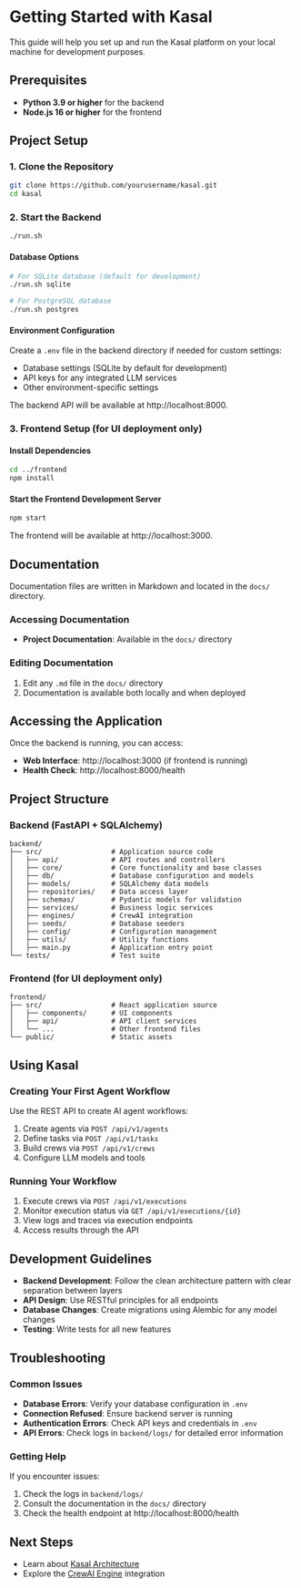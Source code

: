 # Getting Started with Kasal

This guide will help you set up and run the Kasal platform on your local machine for development purposes.

## Prerequisites

- **Python 3.9 or higher** for the backend
- **Node.js 16 or higher** for the frontend

## Project Setup

### 1. Clone the Repository

```bash
git clone https://github.com/yourusername/kasal.git
cd kasal
```

### 2. Start the Backend

```bash
./run.sh
```

#### Database Options

```bash
# For SQLite database (default for development)
./run.sh sqlite

# For PostgreSQL database
./run.sh postgres
```

#### Environment Configuration

Create a `.env` file in the backend directory if needed for custom settings:

- Database settings (SQLite by default for development)
- API keys for any integrated LLM services
- Other environment-specific settings

The backend API will be available at http://localhost:8000.

### 3. Frontend Setup (for UI deployment only)

#### Install Dependencies

```bash
cd ../frontend
npm install
```

#### Start the Frontend Development Server

```bash
npm start
```

The frontend will be available at http://localhost:3000.

## Documentation

Documentation files are written in Markdown and located in the `docs/` directory.

### Accessing Documentation

- **Project Documentation**: Available in the `docs/` directory

### Editing Documentation

1. Edit any `.md` file in the `docs/` directory
2. Documentation is available both locally and when deployed

## Accessing the Application

Once the backend is running, you can access:

- **Web Interface**: http://localhost:3000 (if frontend is running)
- **Health Check**: http://localhost:8000/health

## Project Structure

### Backend (FastAPI + SQLAlchemy)

```
backend/
├── src/                 # Application source code
│   ├── api/             # API routes and controllers
│   ├── core/            # Core functionality and base classes
│   ├── db/              # Database configuration and models
│   ├── models/          # SQLAlchemy data models
│   ├── repositories/    # Data access layer
│   ├── schemas/         # Pydantic models for validation
│   ├── services/        # Business logic services
│   ├── engines/         # CrewAI integration
│   ├── seeds/           # Database seeders
│   ├── config/          # Configuration management
│   ├── utils/           # Utility functions
│   ├── main.py          # Application entry point
└── tests/               # Test suite
```

### Frontend (for UI deployment only)

```
frontend/
├── src/                 # React application source
│   ├── components/      # UI components
│   ├── api/             # API client services
│   └── ...              # Other frontend files
└── public/              # Static assets
```

## Using Kasal

### Creating Your First Agent Workflow

Use the REST API to create AI agent workflows:

1. Create agents via `POST /api/v1/agents`
2. Define tasks via `POST /api/v1/tasks`
3. Build crews via `POST /api/v1/crews`
4. Configure LLM models and tools

### Running Your Workflow

1. Execute crews via `POST /api/v1/executions`
2. Monitor execution status via `GET /api/v1/executions/{id}`
3. View logs and traces via execution endpoints
4. Access results through the API

## Development Guidelines

- **Backend Development**: Follow the clean architecture pattern with clear separation between layers
- **API Design**: Use RESTful principles for all endpoints
- **Database Changes**: Create migrations using Alembic for any model changes
- **Testing**: Write tests for all new features

## Troubleshooting

### Common Issues

- **Database Errors**: Verify your database configuration in `.env`
- **Connection Refused**: Ensure backend server is running
- **Authentication Errors**: Check API keys and credentials in `.env`
- **API Errors**: Check logs in `backend/logs/` for detailed error information

### Getting Help

If you encounter issues:

1. Check the logs in `backend/logs/`
2. Consult the documentation in the `docs/` directory
3. Check the health endpoint at http://localhost:8000/health

## Next Steps

- Learn about [Kasal Architecture](ARCHITECTURE.md)
- Explore the [CrewAI Engine](CREWAI_ENGINE.md) integration 